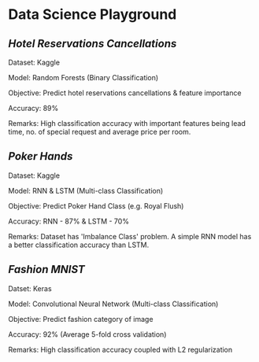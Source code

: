 # Data Science Playground

## ___Hotel Reservations Cancellations___
Dataset: Kaggle

Model: Random Forests (Binary Classification)

Objective: Predict hotel
reservations cancellations & feature importance

Accuracy: 89%

Remarks: High classification accuracy with important features being lead time, no. of special request and average price per room.

## ___Poker Hands___
Dataset: Kaggle

Model: RNN & LSTM (Multi-class Classification)

Objective: Predict Poker Hand Class (e.g. Royal Flush)

Accuracy: RNN - 87% & LSTM - 70%

Remarks: Dataset has 'Imbalance Class' problem. A simple RNN model has a better classification accuracy than LSTM.

## ___Fashion MNIST___
Datset: Keras

Model: Convolutional Neural Network (Multi-class Classification)

Objective: Predict fashion category of image

Accuracy: 92% (Average 5-fold cross validation)

Remarks: High classification accuracy coupled with L2 regularization